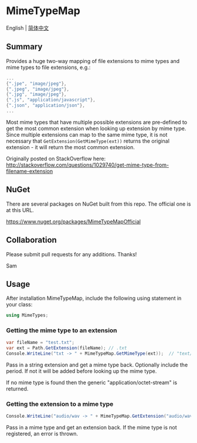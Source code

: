 # MimeTypeMap

English | [简体中文](README-zh-Hans.md)

## Summary
Provides a huge two-way mapping of file extensions to mime types and mime types to file extensions, e.g.:

```c#
...
{".jpe", "image/jpeg"},
{".jpeg", "image/jpeg"},
{".jpg", "image/jpeg"},
{".js", "application/javascript"},
{".json", "application/json"},
...
```

Most mime types that have multiple possible extensions are pre-defined to get the most common extension when looking
up extension by mime type. Since multiple extensions can map to the same mime type, it is not necessary that `GetExtension(GetMimeType(ext))` returns the original extension - it will return the most common extension.

Originally posted on StackOverflow here: http://stackoverflow.com/questions/1029740/get-mime-type-from-filename-extension

## NuGet

There are several packages on NuGet built from this repo. The official one is at this URL.

https://www.nuget.org/packages/MimeTypeMapOfficial

## Collaboration

Please submit pull requests for any additions. Thanks!

Sam


## Usage

After installation MimeTypeMap, include the following using statement in your class:

```cs
using MimeTypes;
```

### Getting the mime type to an extension

```cs
var fileName = "test.txt";
var ext = Path.GetExtension(fileName); // .txt
Console.WriteLine("txt -> " + MimeTypeMap.GetMimeType(ext));  // "text/plain"
```

Pass in a string extension and get a mime type back. Optionally include the period. If not it will be added before looking up the mime type.

If no mime type is found then the generic "application/octet-stream" is returned.

### Getting the extension to a mime type

```cs
Console.WriteLine("audio/wav -> " + MimeTypeMap.GetExtension("audio/wav")); // ".wav"
```

Pass in a mime type and get an extension back. If the mime type is not registered, an error is thrown.
